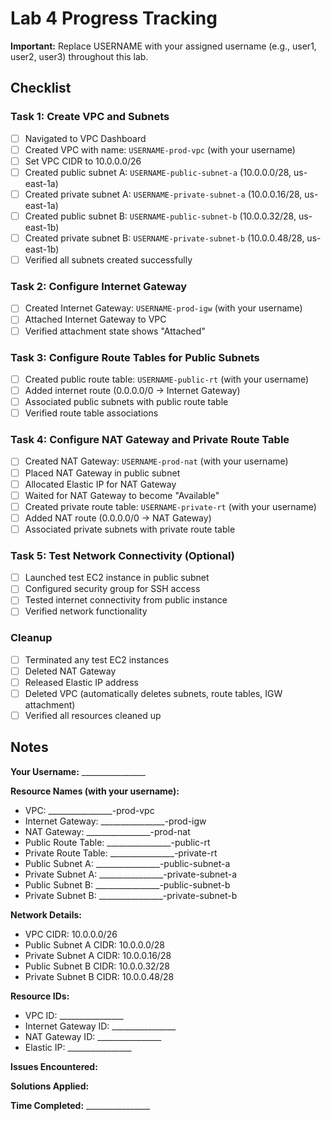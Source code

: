 # Lab 4 Progress Tracking

**Important:** Replace USERNAME with your assigned username (e.g., user1, user2, user3) throughout this lab.

## Checklist

### Task 1: Create VPC and Subnets
- [ ] Navigated to VPC Dashboard
- [ ] Created VPC with name: `USERNAME-prod-vpc` (with your username)
- [ ] Set VPC CIDR to 10.0.0.0/26
- [ ] Created public subnet A: `USERNAME-public-subnet-a` (10.0.0.0/28, us-east-1a)
- [ ] Created private subnet A: `USERNAME-private-subnet-a` (10.0.0.16/28, us-east-1a)
- [ ] Created public subnet B: `USERNAME-public-subnet-b` (10.0.0.32/28, us-east-1b)
- [ ] Created private subnet B: `USERNAME-private-subnet-b` (10.0.0.48/28, us-east-1b)
- [ ] Verified all subnets created successfully

### Task 2: Configure Internet Gateway
- [ ] Created Internet Gateway: `USERNAME-prod-igw` (with your username)
- [ ] Attached Internet Gateway to VPC
- [ ] Verified attachment state shows "Attached"

### Task 3: Configure Route Tables for Public Subnets
- [ ] Created public route table: `USERNAME-public-rt` (with your username)
- [ ] Added internet route (0.0.0.0/0 → Internet Gateway)
- [ ] Associated public subnets with public route table
- [ ] Verified route table associations

### Task 4: Configure NAT Gateway and Private Route Table
- [ ] Created NAT Gateway: `USERNAME-prod-nat` (with your username)
- [ ] Placed NAT Gateway in public subnet
- [ ] Allocated Elastic IP for NAT Gateway
- [ ] Waited for NAT Gateway to become "Available"
- [ ] Created private route table: `USERNAME-private-rt` (with your username)
- [ ] Added NAT route (0.0.0.0/0 → NAT Gateway)
- [ ] Associated private subnets with private route table

### Task 5: Test Network Connectivity (Optional)
- [ ] Launched test EC2 instance in public subnet
- [ ] Configured security group for SSH access
- [ ] Tested internet connectivity from public instance
- [ ] Verified network functionality

### Cleanup
- [ ] Terminated any test EC2 instances
- [ ] Deleted NAT Gateway
- [ ] Released Elastic IP address
- [ ] Deleted VPC (automatically deletes subnets, route tables, IGW attachment)
- [ ] Verified all resources cleaned up

## Notes

**Your Username:** ________________

**Resource Names (with your username):**
- VPC: ________________-prod-vpc
- Internet Gateway: ________________-prod-igw
- NAT Gateway: ________________-prod-nat
- Public Route Table: ________________-public-rt
- Private Route Table: ________________-private-rt
- Public Subnet A: ________________-public-subnet-a
- Private Subnet A: ________________-private-subnet-a
- Public Subnet B: ________________-public-subnet-b
- Private Subnet B: ________________-private-subnet-b

**Network Details:**
- VPC CIDR: 10.0.0.0/26
- Public Subnet A CIDR: 10.0.0.0/28
- Private Subnet A CIDR: 10.0.0.16/28
- Public Subnet B CIDR: 10.0.0.32/28
- Private Subnet B CIDR: 10.0.0.48/28

**Resource IDs:**
- VPC ID: ________________
- Internet Gateway ID: ________________
- NAT Gateway ID: ________________
- Elastic IP: ________________

**Issues Encountered:**


**Solutions Applied:**


**Time Completed:** ________________

